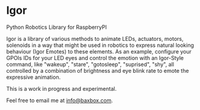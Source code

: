 # Igor
Python Robotics Library for RaspberryPI

Igor is a library of various methods to animate LEDs, actuators, 
motors, solenoids in a way that might be used in robotics to 
express natural looking behaviour (Igor Emotes) to these
elements. As an example, configure your GPOIs IDs for your LED eyes and control the emotion with an Igor-Style command, like "wakeup", "stare", "gotosleep", "suprised", "shy", all controlled by a combination of brightness and eye blink rate to emote the expressive animation.

This is a work in progress and experimental.

Feel free to email me at info@baxbox.com.
